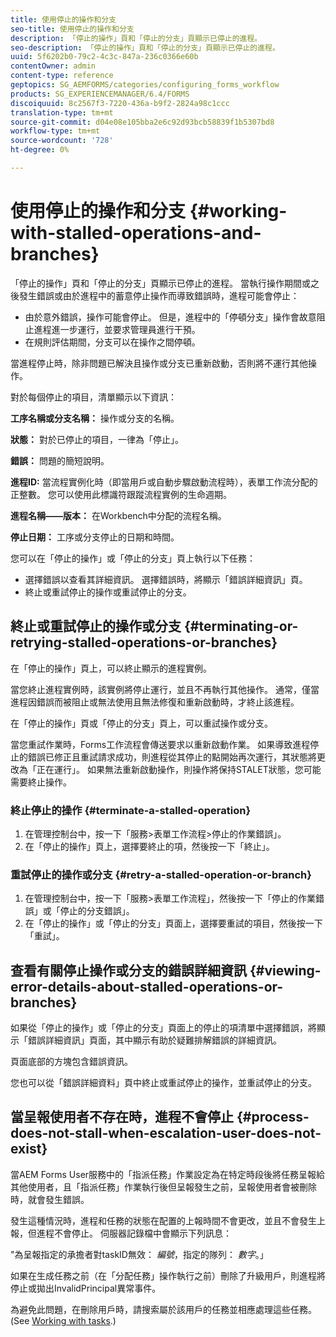 ```yaml
---
title: 使用停止的操作和分支
seo-title: 使用停止的操作和分支
description: 「停止的操作」頁和「停止的分支」頁顯示已停止的進程。
seo-description: 「停止的操作」頁和「停止的分支」頁顯示已停止的進程。
uuid: 5f6202b0-79c2-4c3c-847a-236c0366e60b
contentOwner: admin
content-type: reference
geptopics: SG_AEMFORMS/categories/configuring_forms_workflow
products: SG_EXPERIENCEMANAGER/6.4/FORMS
discoiquuid: 8c2567f3-7220-436a-b9f2-2824a98c1ccc
translation-type: tm+mt
source-git-commit: d04e08e105bba2e6c92d93bcb58839f1b5307bd8
workflow-type: tm+mt
source-wordcount: '728'
ht-degree: 0%

---
```



# 使用停止的操作和分支 {#working-with-stalled-operations-and-branches}

「停止的操作」頁和「停止的分支」頁顯示已停止的進程。 當執行操作期間或之後發生錯誤或由於進程中的蓄意停止操作而導致錯誤時，進程可能會停止：

* 由於意外錯誤，操作可能會停止。 但是，進程中的「停頓分支」操作會故意阻止進程進一步運行，並要求管理員進行干預。
* 在規則評估期間，分支可以在操作之間停頓。

當進程停止時，除非問題已解決且操作或分支已重新啟動，否則將不運行其他操作。

對於每個停止的項目，清單顯示以下資訊：

**工序名稱或分支名稱：** 操作或分支的名稱。

**狀態：** 對於已停止的項目，一律為「停止」。

**錯誤：** 問題的簡短說明。

**進程ID:** 當流程實例化時（即當用戶或自動步驟啟動流程時），表單工作流分配的正整數。 您可以使用此標識符跟蹤流程實例的生命週期。

**進程名稱——版本：** 在Workbench中分配的流程名稱。

**停止日期：** 工序或分支停止的日期和時間。

您可以在「停止的操作」或「停止的分支」頁上執行以下任務：

* 選擇錯誤以查看其詳細資訊。 選擇錯誤時，將顯示「錯誤詳細資訊」頁。
* 終止或重試停止的操作或重試停止的分支。

## 終止或重試停止的操作或分支 {#terminating-or-retrying-stalled-operations-or-branches}

在「停止的操作」頁上，可以終止顯示的進程實例。

當您終止進程實例時，該實例將停止運行，並且不再執行其他操作。 通常，僅當進程因錯誤而被阻止或無法使用且無法修復和重新啟動時，才終止該進程。

在「停止的操作」頁或「停止的分支」頁上，可以重試操作或分支。

當您重試作業時，Forms工作流程會傳送要求以重新啟動作業。 如果導致進程停止的錯誤已修正且重試請求成功，則進程從其停止的點開始再次運行，其狀態將更改為「正在運行」。 如果無法重新啟動操作，則操作將保持STALET狀態，您可能需要終止操作。

### 終止停止的操作 {#terminate-a-stalled-operation}

1. 在管理控制台中，按一下「服務>表單工作流程>停止的作業錯誤」。
1. 在「停止的操作」頁上，選擇要終止的項，然後按一下「終止」。

### 重試停止的操作或分支 {#retry-a-stalled-operation-or-branch}

1. 在管理控制台中，按一下「服務>表單工作流程」，然後按一下「停止的作業錯誤」或「停止的分支錯誤」。
1. 在「停止的操作」或「停止的分支」頁面上，選擇要重試的項目，然後按一下「重試」。

## 查看有關停止操作或分支的錯誤詳細資訊 {#viewing-error-details-about-stalled-operations-or-branches}

如果從「停止的操作」或「停止的分支」頁面上的停止的項清單中選擇錯誤，將顯示「錯誤詳細資訊」頁面，其中顯示有助於疑難排解錯誤的詳細資訊。

頁面底部的方塊包含錯誤資訊。

您也可以從「錯誤詳細資料」頁中終止或重試停止的操作，並重試停止的分支。

## 當呈報使用者不存在時，進程不會停止 {#process-does-not-stall-when-escalation-user-does-not-exist}

當AEM Forms User服務中的「指派任務」作業設定為在特定時段後將任務呈報給其他使用者，且「指派任務」作業執行後但呈報發生之前，呈報使用者會被刪除時，就會發生錯誤。

發生這種情況時，進程和任務的狀態在配置的上報時間不會更改，並且不會發生上報，但進程不會停止。 伺服器記錄檔中會顯示下列訊息：

&quot;為呈報指定的承擔者對taskID無效： *編號*，指定的隊列： *數字*。」

如果在生成任務之前（在「分配任務」操作執行之前）刪除了升級用戶，則進程將停止或拋出InvalidPrincipal異常事件。

為避免此問題，在刪除用戶時，請搜索屬於該用戶的任務並相應處理這些任務。 (See [Working with tasks](/help/forms/using/admin-help/tasks.md#working-with-tasks).)
